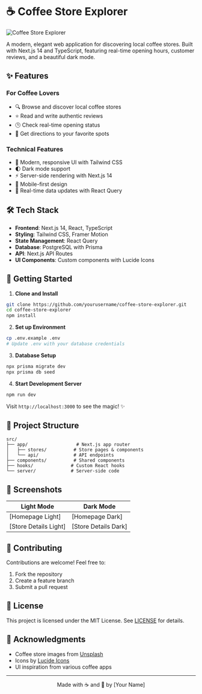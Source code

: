 # ☕ Coffee Store Explorer

![Coffee Store Explorer](https://images.unsplash.com/photo-1501339847302-ac426a4a7cbb?w=1200&h=400&fit=crop)

A modern, elegant web application for discovering local coffee stores. Built with Next.js 14 and TypeScript, featuring real-time opening hours, customer reviews, and a beautiful dark mode.

## ✨ Features

### For Coffee Lovers
- 🔍 Browse and discover local coffee stores
- ⭐ Read and write authentic reviews
- 🕒 Check real-time opening status
- 📍 Get directions to your favorite spots

### Technical Features
- 🎨 Modern, responsive UI with Tailwind CSS
- 🌓 Dark mode support
- ⚡ Server-side rendering with Next.js 14
- 📱 Mobile-first design
- 🔄 Real-time data updates with React Query

## 🛠️ Tech Stack

- **Frontend**: Next.js 14, React, TypeScript
- **Styling**: Tailwind CSS, Framer Motion
- **State Management**: React Query
- **Database**: PostgreSQL with Prisma
- **API**: Next.js API Routes
- **UI Components**: Custom components with Lucide Icons

## 🚀 Getting Started

1. **Clone and Install**
```bash
git clone https://github.com/yourusername/coffee-store-explorer.git
cd coffee-store-explorer
npm install
```

2. **Set up Environment**
```bash
cp .env.example .env
# Update .env with your database credentials
```

3. **Database Setup**
```bash
npx prisma migrate dev
npx prisma db seed
```

4. **Start Development Server**
```bash
npm run dev
```

Visit `http://localhost:3000` to see the magic! ✨

## 📁 Project Structure

```
src/
├── app/                  # Next.js app router
│   ├── stores/          # Store pages & components
│   └── api/             # API endpoints
├── components/          # Shared components
├── hooks/              # Custom React hooks
└── server/             # Server-side code
```

## 📸 Screenshots

| Light Mode | Dark Mode |
|------------|-----------|
| [Homepage Light] | [Homepage Dark] |
| [Store Details Light] | [Store Details Dark] |

## 🤝 Contributing

Contributions are welcome! Feel free to:
1. Fork the repository
2. Create a feature branch
3. Submit a pull request

## 📄 License

This project is licensed under the MIT License. See [LICENSE](LICENSE) for details.

## 🙏 Acknowledgments

- Coffee store images from [Unsplash](https://unsplash.com)
- Icons by [Lucide Icons](https://lucide.dev)
- UI inspiration from various coffee apps

---

<p align="center">
  Made with ☕ and 💖 by [Your Name]
</p>
